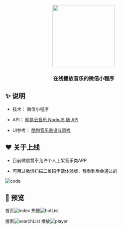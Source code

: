 <p align="center">
   <img width="200" src="http://img.mo36.com/logo.png">
</p>

<h3 align="center">在线播放音乐的微信小程序</h3>

## ✨   说明

- 技术： 微信小程序


-  API： [网易云音乐 NodeJS 版 API](https://binaryify.github.io/NeteaseCloudMusicApi/#/ "网易云音乐 NodeJS 版 API") 


-  UI参考：  [酷狗音乐重设与思考](https://www.zcool.com.cn/work/ZNDQyMzgyNDg=.html "酷狗音乐重设与思考")

## ❤️ 关于上线

- 目前微信暂不允许个人上架音乐类APP


- 可用过微信扫描二维码申请体验版，我看到后会通过的

 ![code](http://img.mo36.com/code.png)

## 🌈 预览

首页![index](http://img.mo36.com/index.jpg)
热搜![hotList](http://img.mo36.com/hotList.jpg)

搜索![searchList](http://img.mo36.com/searchList.jpg)
播放![player](http://img.mo36.com/images/player.jpg)
